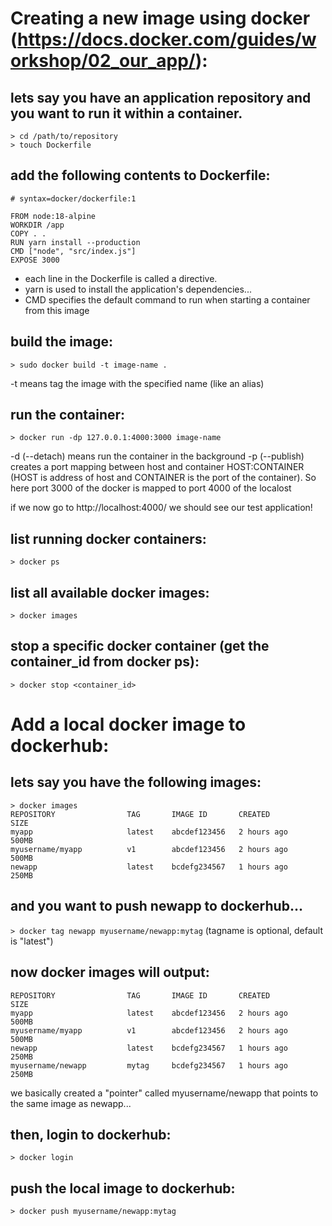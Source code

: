 # Creating a new image using docker (https://docs.docker.com/guides/workshop/02_our_app/):

## lets say you have an application repository and you want to run it within a container.

```
> cd /path/to/repository
> touch Dockerfile
```
## add the following contents to Dockerfile:
```
# syntax=docker/dockerfile:1

FROM node:18-alpine
WORKDIR /app
COPY . .
RUN yarn install --production
CMD ["node", "src/index.js"]
EXPOSE 3000
```

- each line in the Dockerfile is called a directive.
- yarn is used to install the application's dependencies...
- CMD specifies the default command to run when starting a container from this image

## build the image:
```
> sudo docker build -t image-name .
```
-t means tag the image with the specified name (like an alias)

## run the container:
```
> docker run -dp 127.0.0.1:4000:3000 image-name
```

-d (--detach) means run the container in the background
-p (--publish) creates a port mapping between host and container HOST:CONTAINER (HOST is address of host and CONTAINER is the port of the container). So here port 3000 of the docker is mapped to port 4000 of the localost

if we now go to
http://localhost:4000/
we should see our test application!

## list running docker containers:
```> docker ps```

## list all available docker images:
```> docker images```

## stop a specific docker container (get the container_id from docker ps):
```> docker stop <container_id>```

# Add a local docker image to dockerhub:

## lets say you have the following images:
```
> docker images
REPOSITORY                TAG       IMAGE ID       CREATED         SIZE
myapp                     latest    abcdef123456   2 hours ago     500MB
myusername/myapp          v1        abcdef123456   2 hours ago     500MB
newapp                    latest    bcdefg234567   1 hours ago     250MB
```
## and you want to push newapp to dockerhub...
```> docker tag newapp myusername/newapp:mytag```
(tagname is optional, default is "latest")
## now docker images will output:
```
REPOSITORY                TAG       IMAGE ID       CREATED         SIZE
myapp                     latest    abcdef123456   2 hours ago     500MB
myusername/myapp          v1        abcdef123456   2 hours ago     500MB
newapp                    latest    bcdefg234567   1 hours ago     250MB
myusername/newapp         mytag     bcdefg234567   1 hours ago     250MB
```
we basically created a "pointer" called myusername/newapp that points to the same image as newapp...

## then, login to dockerhub:
```> docker login```
## push the local image to dockerhub:
```> docker push myusername/newapp:mytag```

